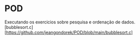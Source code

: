 # POD

Executando os exercicios sobre pesquisa e ordenação de dados.
[bubblesort.c][https://github.com/jeangondorek/POD/blob/main/bubblesort.c]
